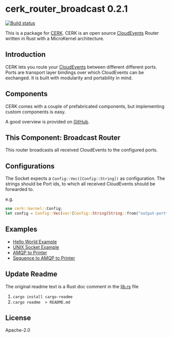 # cerk_router_broadcast 0.2.1

[![Build status](https://badge.buildkite.com/4494e29d5f2c47e3fe998af46dff78a447800a76a68024e392.svg?branch=master)](https://buildkite.com/ce-rust/cerk)


This is a package for [CERK](https://github.com/ce-rust/cerk).
CERK is an open source [CloudEvents](https://github.com/cloudevents/spec) Router written in Rust with a MicroKernel architecture.

## Introduction

CERK lets you route your [CloudEvents](https://github.com/cloudevents/spec) between different different ports.
Ports are transport layer bindings over which CloudEvents can be exchanged.
It is built with modularity and portability in mind.

## Components

CERK comes with a couple of prefabricated components, but implementing custom components is easy.

A good overview is provided on [GitHub](https://github.com/ce-rust/cerk/).

## This Component: Broadcast Router

This router broadcasts all received CloudEvents to the configured ports.

## Configurations

The Socket expects a `Config::Vec([Config::String])` as configuration.
The strings should be Port ids, to which all received CloudEvents should be forwarded to.

e.g.
```rust
use cerk::kernel::Config;
let config = Config::Vec(vec![Config::String(String::from("output-port"))]);
```

## Examples

* [Hello World Example](https://github.com/ce-rust/cerk/tree/master/examples/src/hello_world)
* [UNIX Socket Example](https://github.com/ce-rust/cerk/tree/master/examples/src/unix_socket)
* [AMQP to Printer](https://github.com/ce-rust/cerk/tree/master/examples/src/amqp_to_printer/)
* [Sequence to AMQP to Printer](https://github.com/ce-rust/cerk/tree/master/examples/src/sequence_to_amqp_to_printer/)


## Update Readme

The original readme text is a Rust doc comment in the [lib.rs](./src/lib.rs) file

1. `cargo install cargo-readme`
2. `cargo readme  > README.md`

## License

Apache-2.0
